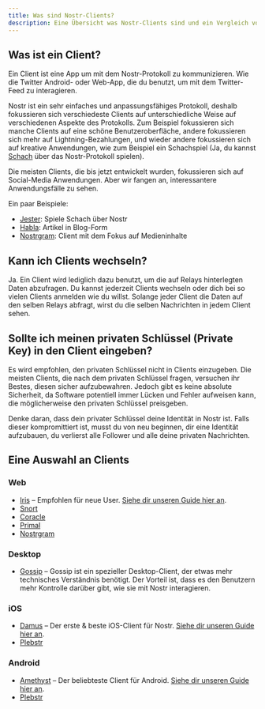 ```yaml
---
title: Was sind Nostr-Clients?
description: Eine Übersicht was Nostr-Clients sind und ein Vergleich von unseren Favouriten.
---
```


## Was ist ein Client?

Ein Client ist eine App um mit dem Nostr-Protokoll zu kommunizieren. Wie die Twitter Android- oder Web-App, die du benutzt, um mit dem Twitter-Feed zu interagieren.

Nostr ist ein sehr einfaches und anpassungsfähiges Protokoll, deshalb fokussieren sich verschiedeste Clients auf unterschiedliche Weise auf verschiedenen Aspekte des Protokolls. Zum Beispiel fokussieren sich manche Clients auf eine schöne Benutzeroberfläche, andere fokussieren sich mehr auf Lightning-Bezahlungen, und wieder andere fokussieren sich auf kreative Anwendungen, wie zum Beispiel ein Schachspiel (Ja, du kannst [Schach](https://jesterui.github.io/) über das Nostr-Protokoll spielen). 

Die meisten Clients, die bis jetzt entwickelt wurden, fokussieren sich auf Social-Media Anwendungen. Aber wir fangen an, interessantere Anwendungsfälle zu sehen.

Ein paar Beispiele:

-   [Jester](https://jesterui.github.io/): Spiele Schach über Nostr
-   [Habla](https://habla.news/): Artikel in Blog-Form
-   [Nostrgram](https://nostrgram.co/): Client mit dem Fokus auf Medieninhalte

## Kann ich Clients wechseln?

Ja. Ein Client wird lediglich dazu benutzt, um die auf Relays hinterlegten Daten abzufragen. Du kannst jederzeit Clients wechseln oder dich bei so vielen Clients anmelden wie du willst. Solange jeder Client die Daten auf den selben Relays abfragt, wirst du die selben Nachrichten in jedem Client sehen.

## Sollte ich meinen privaten Schlüssel (Private Key) in den Client eingeben?

Es wird empfohlen, den privaten Schlüssel nicht in Clients einzugeben. Die meisten Clients, die nach dem privaten Schlüssel fragen, versuchen ihr Bestes, diesen sicher aufzubewahren. Jedoch gibt es keine absolute Sicherheit, da Software potentiell immer Lücken und Fehler aufweisen kann, die möglicherweise den privaten Schlüssel preisgeben.

Denke daran, dass dein privater Schlüssel deine Identität in Nostr ist. Falls dieser kompromittiert ist, musst du von neu beginnen, dir eine Identität aufzubauen, du verlierst alle Follower und alle deine privaten Nachrichten.

## Eine Auswahl an Clients

### Web

- [Iris](https://iris.to) – Empfohlen für neue User. [Siehe dir unseren Guide hier an](/en/guides/iris).
- [Snort](https://snort.social/)
- [Coracle](https://coracle.social/)
- [Primal](https://primal.net/)
- [Nostrgram](https://nostrgram.co/)

### Desktop

-   [Gossip](https://www.github.com/mikedilger/gossip) – Gossip ist ein spezieller Desktop-Client, der etwas mehr technisches Verständnis benötigt. Der Vorteil ist, dass es den Benutzern mehr Kontrolle darüber gibt, wie sie mit Nostr interagieren.

### iOS

-   [Damus](https://apps.apple.com/app/damus/id1628663131) – Der erste & beste iOS-Client für Nostr. [Siehe dir unseren Guide hier an](/en/guides/damus).
-   [Plebstr](https://apps.apple.com/app/plebstr-nostr-client/id1666230916)

### Android

-   [Amethyst](https://play.google.com/store/apps/details?id=com.vitorpamplona.amethyst) – Der beliebteste Client für Android. [Siehe dir unseren Guide hier an](/en/guides/amethyst).
-   [Plebstr](https://play.google.com/store/apps/details?id=com.plebstr.client)